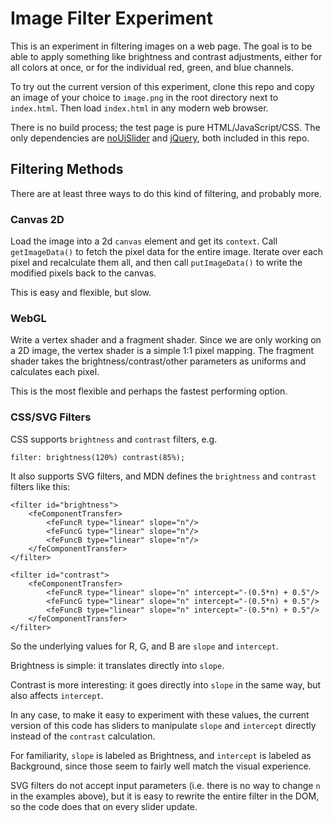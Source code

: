 # Image Filter Experiment

This is an experiment in filtering images on a web page. The goal is to be able to apply something like brightness and contrast adjustments, either for all colors at once, or for the individual red, green, and blue channels.

To try out the current version of this experiment, clone this repo and copy an image of your choice to `image.png` in the root directory next to `index.html`. Then load `index.html` in any modern web browser.

There is no build process; the test page is pure HTML/JavaScript/CSS. The only dependencies are [noUiSlider](https://refreshless.com/nouislider/) and [jQuery](https://jquery.com/), both included in this repo.

## Filtering Methods

There are at least three ways to do this kind of filtering, and probably more.

### Canvas 2D

Load the image into a 2d `canvas` element and get its `context`. Call `getImageData()` to fetch the pixel data for the entire image. Iterate over each pixel and recalculate them all, and then call `putImageData()` to write the modified pixels back to the canvas.

This is easy and flexible, but slow.

### WebGL

Write a vertex shader and a fragment shader. Since we are only working on a 2D image, the vertex shader is a simple 1:1 pixel mapping. The fragment shader takes the brightness/contrast/other parameters as uniforms and calculates each pixel.

This is the most flexible and perhaps the fastest performing option.

### CSS/SVG Filters

CSS supports `brightness` and `contrast` filters, e.g.

    filter: brightness(120%) contrast(85%);

It also supports SVG filters, and MDN defines the `brightness` and `contrast` filters like this:

```
<filter id="brightness">
    <feComponentTransfer>
        <feFuncR type="linear" slope="n"/>
        <feFuncG type="linear" slope="n"/>
        <feFuncB type="linear" slope="n"/>
    </feComponentTransfer>
</filter>
```

```
<filter id="contrast">
    <feComponentTransfer>
        <feFuncR type="linear" slope="n" intercept="-(0.5*n) + 0.5"/>
        <feFuncG type="linear" slope="n" intercept="-(0.5*n) + 0.5"/>
        <feFuncB type="linear" slope="n" intercept="-(0.5*n) + 0.5"/>
    </feComponentTransfer>
</filter>
```

So the underlying values for R, G, and B are `slope` and `intercept`.

Brightness is simple: it translates directly into `slope`.

Contrast is more interesting: it goes directly into `slope` in the same way, but also affects `intercept`.

In any case, to make it easy to experiment with these values, the current version of this code has sliders to manipulate `slope` and `intercept` directly instead of the `contrast` calculation.

For familiarity, `slope` is labeled as Brightness, and `intercept` is labeled as Background, since those seem to fairly well match the visual experience.

SVG filters do not accept input parameters (i.e. there is no way to change `n` in the examples above), but it is easy to rewrite the entire filter in the DOM, so the code does that on every slider update.
